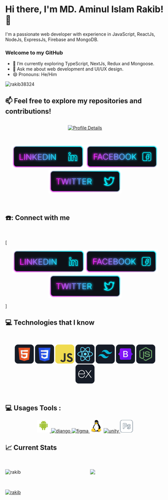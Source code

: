 # Hi there, I'm MD. Aminul Islam Rakib! 👋
I'm a passionate web developer with experience in JavaScript, ReactJs, NodeJs, ExpressJs, Firebase and MongoDB.
### Welcome to my GitHub

- 🌱 I’m currently exploring TypeScript, NextJs, Redux and Mongoose.
- 💬 Ask me about web development and UI/UX design.
- 😄 Pronouns: He/Him
<p align="left"> <img src="https://komarev.com/ghpvc/?username=mdabdullah323&label=Profile%20views&color=0e75b6&style=flat" alt="rakib38324" /> </p>

## :mailbox: Feel free to explore my repositories and contributions!

<div width="100%" style="display: flex; justify-content: center; align-items: center; ">
 <p> <a href="https://github.com/rakib38324"><img  width="100%"
         src="http://github-profile-summary-cards.vercel.app/api/cards/profile-details?username=rakib38324&theme=blue_green" alt="Profile Details"></a> </p>

</div>
  
<br />

[<p align="center"><img height="75" src="https://github.com/rakib38324/rakib38324/blob/main/images/icons/Linkedin.png">](https://www.linkedin.com/in/aminulislamrakib3832)
[<img height="75" src="https://github.com/rakib38324/rakib38324/blob/main/images/icons/Facebook.png">](https://www.facebook.com/Rakib3832?mibextid=ZbWKwL)[<img height="75" src="https://github.com/rakib38324/rakib38324/blob/main/images/icons/Twitter.png"> </p>](https://twitter.com)

<br />

## ☎️: Connect with me
<br />

[<p align="center">[<img height="75"
      src="https://raw.githubusercontent.com/Raisul-24/Raisul-24/main/icons/Linkedin.png">](https://www.linkedin.com/in/raisul~islam/)[<img
      height="75"
      src="https://raw.githubusercontent.com/Raisul-24/Raisul-24/main/icons/Facebook.png">](https://www.facebook.com/raisul.rih)[<img
      height="75" src="https://raw.githubusercontent.com/Raisul-24/Raisul-24/main/icons/Twitter.png"> </p>
](https://twitter.com/raisul_24)]
<br />
## :computer: Technologies that I know
<br>
<p align="center">
<img src="https://github.com/rakib38324/rakib38324/blob/main/images/icons/HTML.png"/>
<img src="https://github.com/rakib38324/rakib38324/blob/main/images/icons/css.png"/>
<img src="https://github.com/rakib38324/rakib38324/blob/main/images/icons/JavaScript.png"/>
<img src="https://github.com/rakib38324/rakib38324/blob/main/images/icons/react.png"/>
<img src="https://github.com/rakib38324/rakib38324/blob/main/images/icons/tailwind.png"/>
<img src="https://github.com/rakib38324/rakib38324/blob/main/images/icons/Bootsrap.png"/>
<img src="https://github.com/rakib38324/rakib38324/blob/main/images/icons/node.png"/>
<img src="https://github.com/rakib38324/rakib38324/blob/main/images/icons/express.png"/>
</p><br/>

## :computer: Usages Tools :
<p align="center">
<a href="https://developer.android.com" target="_blank" rel="noreferrer"> <img
                src="https://raw.githubusercontent.com/devicons/devicon/master/icons/android/android-original-wordmark.svg"
                alt="android" width="40" height="40" /> </a> <a href="https://getbootstrap.com" target="_blank"
        rel="noreferrer">
        <img src="https://cdn.worldvectorlogo.com/logos/django.svg" alt="django" width="40" height="40" /> </a>
<a href="https://www.figma.com/" target="_blank" rel="noreferrer"> <img
                src="https://www.vectorlogo.zone/logos/figma/figma-icon.svg" alt="figma" width="40"
                height="40" /> </a>
<img src="https://raw.githubusercontent.com/devicons/devicon/master/icons/linux/linux-original.svg" alt="linux"
        width="40" height="40" /> </a>
<a href="https://nodejs.org" target="_blank" rel="noreferrer">
        <img src="https://www.vectorlogo.zone/logos/unity3d/unity3d-icon.svg" alt="unity" width="40"
                height="40" /> </a>
<a href="https://www.java.com" target="_blank" rel="noreferrer">
        <img src="https://raw.githubusercontent.com/devicons/devicon/master/icons/photoshop/photoshop-line.svg"
                alt="photoshop" width="40" height="40" /> </a>

</p>



## :chart_with_upwards_trend: Current Stats

<br />
<p align="center">
  <img align="left"
        src="https://github-readme-stats.vercel.app/api/top-langs?username=rakib38324&show_icons=true&locale=en&layout=compact"
        alt="rakib" />
  <img width="50%" src="https://github-readme-streak-stats.herokuapp.com/?user=rakib38324&background=#8A8AFF&sideNums=FFFFFF&sideLabels=9A9A9A&currStreakNum=FB8C00&dates=6E6E6E" />
</p>

<p></p>

<br/>
<p align="left"> 
  <a href="https://github.com/rakib38324">
    <img src="https://github-profile-trophy.vercel.app/?username=rakib38324" alt="rakib" />
  </a> 
</p>






